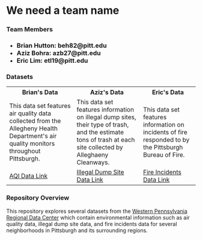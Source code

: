 <h1>We need a team name</h1>

<h3>Team Members<h3>
<ul>
  <li>Brian Hutton: beh82@pitt.edu</li>
  <li>Aziz Bohra: azb27@pitt.edu </li>
  <li>Eric Lim: etl19@pitt.edu</li>
</ul>
  
<h3>Datasets</h3>
<table>
  <tr>
    <th>Brian's Data</th>
    <th>Aziz's Data</th>
    <th>Eric's Data</th>
  </tr>
  <tr>
    <td>This data set features air quality data collected from the Allegheny Health Department's air quality monitors throughout Pittsburgh.</td>
    <td>This data set features information on illegal dump sites, their type of trash, and the estimate tons of trash at each site collected by Alleghaeny Cleanways.</td>
    <td>This data set features information on incidents of fire responded to by the Pittsburgh Bureau of Fire.</td>
  </tr>
  <tr>
    <td><a href="https://data.wprdc.org/dataset/allegheny-county-air-quality/resource/4ab1e23f-3262-4bd3-adbf-f72f0119108b?inner_span=True">AQI Data Link</a></td>
    <td><a href="https://data.wprdc.org/dataset/allegheny-county-illegal-dump-sites">Illegal Dump Site Data Link</a></td>
    <td><a href="https://data.wprdc.org/dataset/fire-incidents-in-city-of-pittsburgh/resource/8d76ac6b-5ae8-4428-82a4-043130d17b02?view_id=db1ccf7c-fab0-4d5c-af3e-245ebe766be2">Fire Incidents Data Link</a></td>
  </tr>
</table>
  
<h3>Repository Overview</h3>
  <p>This repository explores several datasets from the <a href="">Western Pennsylvania Regional Data Center</a> which contain environmental information such as air quality data, illegal dump site data, and fire incidents data for several neighborhoods in Pittsburgh and its surrounding regions.</p>
